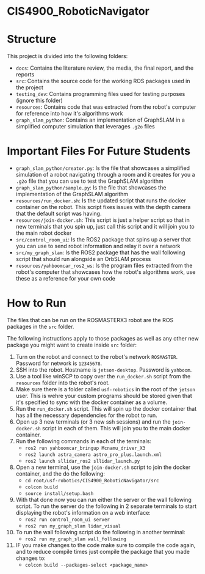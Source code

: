 # CIS4900_RoboticNavigator

# Structure
This project is divided into the following folders:
- `docs`: Contains the literature review, the media, the final report, and the reports
- `src`: Contains the source code for the working ROS packages used in the project
- `testing_dev`: Contains programming files used for testing purposes (ignore this folder)
- `resources`: Contains code that was extracted from the robot's computer for reference into how it's algorithms work
- `graph_slam_python`: Contains an implementation of GraphSLAM in a simplified computer simulation that leverages `.g2o` files

# Important Files For Future Students
- `graph_slam_python/creator.py`: Is the file that showcases a simplified simulation of a robot navigating through a room and it creates for you a `.g2o` file that you can use to test the GraphSLAM algorithm
- `graph_slam_python/sample.py`: Is the file that showcases the implementation of the GraphSLAM algorithm
- `resources/run_docker.sh`: Is the updated script that runs the docker container on the robot. This script fixes issues with the depth camera that the default script was having.
- `resources/join-docker.sh`: This script is just a helper script so that in new terminals that you spin up, just call this script and it will join you to the main robot docker
- `src/control_room_ui`: Is the ROS2 package that spins up a server that you can use to send robot information and relay it over a network
- `src/my_graph_slam`: Is the ROS2 package that has the wall following script that should run alongside an OrbSLAM process
- `resources/yahboomcar_ros2_ws`: Is the program files extracted from the robot's computer that showcases how the robot's algorithms work, use these as a reference for your own code

# How to Run
The files that can be run on the ROSMASTERX3 robot are the ROS packages in the `src` folder.

The following instructions apply to those packages as well as any other new package you might want to create inside `src` folder:
1. Turn on the robot and connect to the robot's network `ROSMASTER`. Password for network is `12345678`.
2. SSH into the robot. Hostname is `jetson-desktop`. Password is `yahboom`.
3. Use a tool like winSCP to copy over the `run_docker.sh` script from the `resources` folder into the robot's root.
4. Make sure there is a folder called `usf-robotics` in the root of the `jetson` user. This is wehre your custom programs should be stored given that it's specified to sync with the docker container as a volume.
5. Run the `run_docker.sh` script. This will spin up the docker container that has all the necessary dependencies for the robot to run.
6. Open up 3 new terminals (or 3 new ssh sessions) and run the `join-docker.sh` script in each of them. This will join you to the main docker container.
7. Run the following commands in each of the terminals:
    - `ros2 run yahboomcar_bringup Mcnamu_driver_X3`
    - `ros2 launch astra_camera astro_pro_plus.launch.xml`
    - `ros2 launch sllidar_ros2 sllidar_launch.py`
8. Open a new terminal, use the `join-docker.sh` script to join the docker container, and the do the following:
    - `cd root/usf-robotics/CIS4900_RoboticNavigator/src`
    - `colcon build`
    - `source install/setup.bash`
7. With that done now you can run either the server or the wall following script. To run the server do the following in 2 separate terminals to start displaying the robot's information on a web interface:
    - `ros2 run control_room_ui server`
    - `ros2 run my_graph_slam lidar_visual`
8. To run the wall following script do the following in another terminal:
    - `ros2 run my_graph_slam wall_following`
9. IF you make changes to the code make sure to compile the code again, and to reduce compile times just compile the package that you made changes to:
    - `colcon build --packages-select <package_name>`
